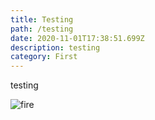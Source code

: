 ```yaml
---
title: Testing
path: /testing
date: 2020-11-01T17:38:51.699Z
description: testing
category: First
---
```

testing

![fire]( "Fire")